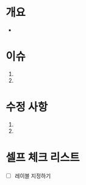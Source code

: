 # 개요
- <!-- PR을 한줄로 설명하기 -->

# 이슈
1. <!-- ex) 원형이 너무 띄엄 띄엄 있다 -->
2. <!-- ex) 각 원형을 이루는 엔티티가 너무 조밀하다 -->

# 수정 사항
1. <!-- ex) XXX 함수의 간격 인자를 증가 -->
2. <!-- ex) YYY 함수의 엔티티 변수를 변경 -->

# 셀프 체크 리스트
- [ ] 레이블 지정하기

